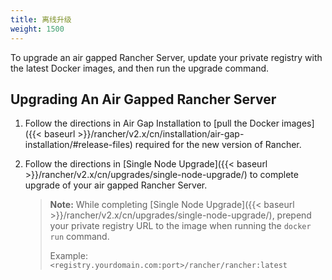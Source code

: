 ```yaml
---
title: 离线升级
weight: 1500
---
```

To upgrade an air gapped Rancher Server, update your private registry with the latest Docker images, and then run the upgrade command.

## Upgrading An Air Gapped Rancher Server

1. Follow the directions in Air Gap Installation to [pull the Docker images]({{< baseurl >}}/rancher/v2.x/cn/installation/air-gap-installation/#release-files) required for the new version of Rancher.

2. Follow the directions in [Single Node Upgrade]({{< baseurl >}}/rancher/v2.x/cn/upgrades/single-node-upgrade/) to complete upgrade of your air gapped Rancher Server.

	>**Note:**
	> While completing [Single Node Upgrade]({{< baseurl >}}/rancher/v2.x/cn/upgrades/single-node-upgrade/), prepend your private registry URL to the image when running the `docker run` command.
	>
	> Example: `<registry.yourdomain.com:port>/rancher/rancher:latest`
